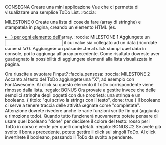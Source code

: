  CONSEGNA
Creare una mini applicazione Vue che ci permetta di visualizzare una semplice ToDo List.
:roccia: 

MILESTONE 0
Create una lista di cose da fare (array di stringhe) e stampatela in pagina, creando un elemento HTML (es. <li>) per ogni elemento dell'array.
:roccia: MILESTONE 1
Aggiungete un <input> il cui value sia collegato ad un data (ricordate come si fa?).
Aggiungete un pulsante che al click stampi quel data in console, poi lo aggiunga all'array precedente.
Come risultato dovreste aver guadagnato la possibilità di aggiungere elementi alla lista visualizzata in pagina.

Ora riuscite a svuotare l'input? :faccia_pensosa:
:roccia: MILESTONE 2
Accanto al testo del ToDo aggiungete una "X", ad esempio con FontAwesome.
Al click su questo elemento il ToDo corrispondente viene rimosso dalla lista.
:regalo: BONUS
Ora provate a gestire invece che delle semplici stringhe degli oggetti con due proprietà: una stringa e un booleano.
{ titolo: "qui scrivo la stringa con il testo", done: true }
Il booleano ci serve a tenere traccia delle attività segnate come "completate".
Attenzione dovrete rivedere anche le varie funzioni scritte fin qui (aggiunta e rimozione todo).
Quando tutto funzionerà nuovamente potete pensare di usare quel booleano "done" per decidere il colore del testo: rosso per i ToDo in corso e verde per quelli completati.
:regalo: BONUS #2
Se avete già svolto il bonus precedente, potete gestire il click sui singoli ToDo. Al click invertirete il booleano, passando il ToDo da svolto a pendente.
